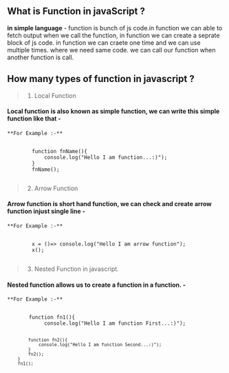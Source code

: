 ## What is Function in javaScript ?

**in simple language** - function is bunch of js code.in function we can able to fetch output when we call the function, in function we can create a seprate block of js code. in function we can craete one time and we can use multiple times. where we need same code. we can call our function when another function is call.

## How many types of function in javascript ?

>   1.  Local Function

#### Local function is also known as simple function, we can write this simple function like that - 
    
    **For Example :-**

  <code>
        function fnName(){
            console.log("Hello I am function...:)");
        }
        fnName();
    </code>  


>   2.  Arrow Function

#### Arrow function is short hand function, we can check and create arrow function injust single line - 
    
    **For Example :-**
<code>
        x = ()=> console.log("Hello I am arrow function");
        x();
    </code>  


>   3.  Nested Function in javascript.   
#### Nested function allows us to create a function in a function. - 

    **For Example :-**

<code>
       function fn1(){
            console.log("Hello I am function First...:)");

            function fn2(){
                console.log("Hello I am function Second...:)");
            }
            fn2();
        }
        fn1();
</code>  
